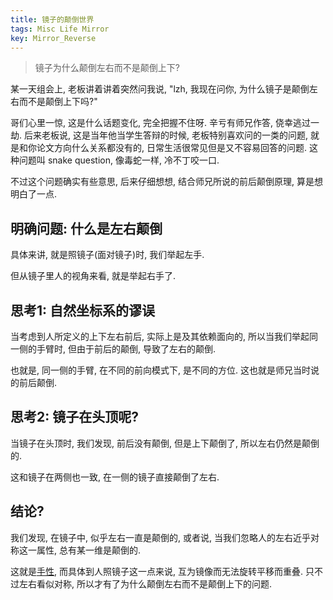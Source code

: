 ```yaml
---
title: 镜子的颠倒世界
tags: Misc Life Mirror
key: Mirror_Reverse
---
```


> 镜子为什么颠倒左右而不是颠倒上下?

<!--more-->

某一天组会上, 老板讲着讲着突然问我说, "lzh, 我现在问你, 为什么镜子是颠倒左右而不是颠倒上下吗?"

哥们心里一惊, 这是什么话题变化, 完全把握不住呀. 辛亏有师兄作答, 侥幸逃过一劫. 
后来老板说, 这是当年他当学生答辩的时候, 老板特别喜欢问的一类的问题, 就是和你论文方向什么关系都没有的, 日常生活很常见但是又不容易回答的问题. 
这种问题叫 snake question, 像毒蛇一样, 冷不丁咬一口.

不过这个问题确实有些意思, 后来仔细想想, 结合师兄所说的前后颠倒原理, 算是想明白了一点.

## 明确问题: 什么是左右颠倒

具体来讲, 就是照镜子(面对镜子)时, 我们举起左手.

但从镜子里人的视角来看, 就是举起右手了.

## 思考1: 自然坐标系的谬误

当考虑到人所定义的上下左右前后, 实际上是及其依赖面向的, 所以当我们举起同一侧的手臂时, 但由于前后的颠倒, 导致了左右的颠倒.

也就是, 同一侧的手臂, 在不同的前向模式下, 是不同的方位. 这也就是师兄当时说的前后颠倒.

## 思考2: 镜子在头顶呢?

当镜子在头顶时, 我们发现, 前后没有颠倒, 但是上下颠倒了, 所以左右仍然是颠倒的.

这和镜子在两侧也一致, 在一侧的镜子直接颠倒了左右.

## 结论?

我们发现, 在镜子中, 似乎左右一直是颠倒的, 或者说, 当我们忽略人的左右近乎对称这一属性, 总有某一维是颠倒的. 

这就是[手性](https://zh.wikipedia.org/wiki/%E6%89%8B%E6%80%A7), 
而具体到人照镜子这一点来说, 互为镜像而无法旋转平移而重叠. 只不过左右看似对称, 所以才有了为什么颠倒左右而不是颠倒上下的问题.
